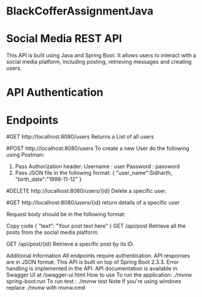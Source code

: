 # BlackCofferAssignmentJava
# Social Media REST API
This API is built using Java and Spring Boot. It allows users to interact with a social media platform, including posting, retrieving messages and creating users.

# API Authentication

# Endpoints
#GET http://localhost:8080/users
Returns a List of all users

#POST http://localhost:8080/users
To create a new User do the following using Postman:
1. Pass Authorization header:
    Username : user
    Password : password
2. Pass JSON file in the following format:
    {
        "user_name":Sidharth,
        "birth_date":"1998-11-12"
    }

#DELETE http://localhost:8080/users/{id}
Delete a specific user.

#GET http://localhost:8080/users/{id}
return details of a specific user




Request body should be in the following format:

Copy code
{
    "text": "Your post text here"
}
GET /api/post
Retrieve all the posts from the social media platform.

GET /api/post/{id}
Retrieve a specific post by its ID.

Additional Information
All endpoints require authentication.
API responses are in JSON format.
This API is built on top of Spring Boot 2.3.3.
Error handling is implemented in the API.
API documentation is available in Swagger UI at /swagger-ui.html
How to use
To run the application: ./mvnw spring-boot:run
To run test : ./mvnw test
Note
If you're using windows replace ./mvnw with mvnw.cmd
